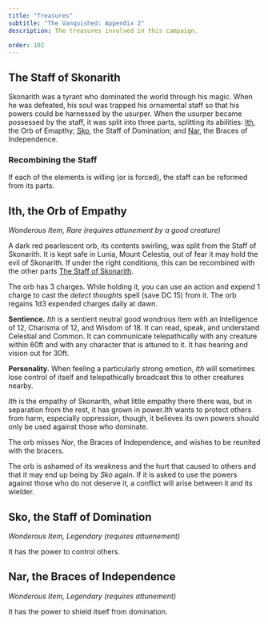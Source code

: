 ```yaml
---
title: "Treasures"
subtitle: "The Vanquished: Appendix 2"
description: The treasures involved in this campaign.

order: 102
---
```


## The Staff of Skonarith

Skonarith was a tyrant who dominated the world through his magic. When
he was defeated, his soul was trapped his ornamental staff so that his
powers could be harnessed by the usurper. When the usurper became
possessed by the staff, it was split into three parts, splitting its
abilities: [Ith](#ith-the-orb-of-empathy), the Orb of Emapthy;
[Sko](#sko-the-staff-of-domination), the Staff of Domination; and
[Nar](#nar-the-braces-of-independence), the Braces of Independence.

### Recombining the Staff

If each of the elements is willing (or is forced), the staff can be
reformed from its parts.

## Ith, the Orb of Empathy

_Wonderous Item, Rare (requires attunement by a good creature)_

A dark red pearlescent orb, its contents swirling, was split from the
Staff of Skonarith. It is kept safe in Lunia, Mount Celestia, out of
fear it may hold the evil of Skonarith. If under the right conditions,
this can be recombined with the other parts
[The Staff of Skonarith](#recombining-the-staff).

The orb has 3 charges. While holding it, you can use an action and
expend 1 charge to cast the _detect thoughts_ spell (save DC 15) from it.
The orb regains 1d3 expended charges daily at dawn.

**Sentience.** _Ith_ is a sentient neutral good wondrous item with an
Intelligence of 12, Charisma of 12, and Wisdom of 18. It can read,
speak, and understand Celestial and Common. It can communicate
telepathically with any creature within 60ft and with any character that
is attuned to it. It has hearing and vision out for 30ft.

**Personality.** When feeling a particularly strong emotion, _Ith_ will
sometimes lose control of itself and telepathically broadcast this to
other creatures nearby.

_Ith_ is the empathy of Skonarith, what little empathy there there was,
but in separation from the rest, it has grown in power._Ith_ wants to
protect others from harm, especially oppression, though, it believes its
own powers should only be used against those who dominate.

The orb misses _Nar_, the Braces of Independence, and wishes to be
reunited with the bracers.

The orb is ashamed of its weakness and the hurt that caused to others
and that it may end up being by _Sko_ again. If it is asked to use the
powers against those who do not deserve it, a conflict will arise
between it and its wielder.

## Sko, the Staff of Domination

_Wonderous Item, Legendary (requires attuenement)_

It has the power to control others.

## Nar, the Braces of Independence

_Wonderous Item, Legendary (requires attunement)_

It has the power to shield itself from domination.
